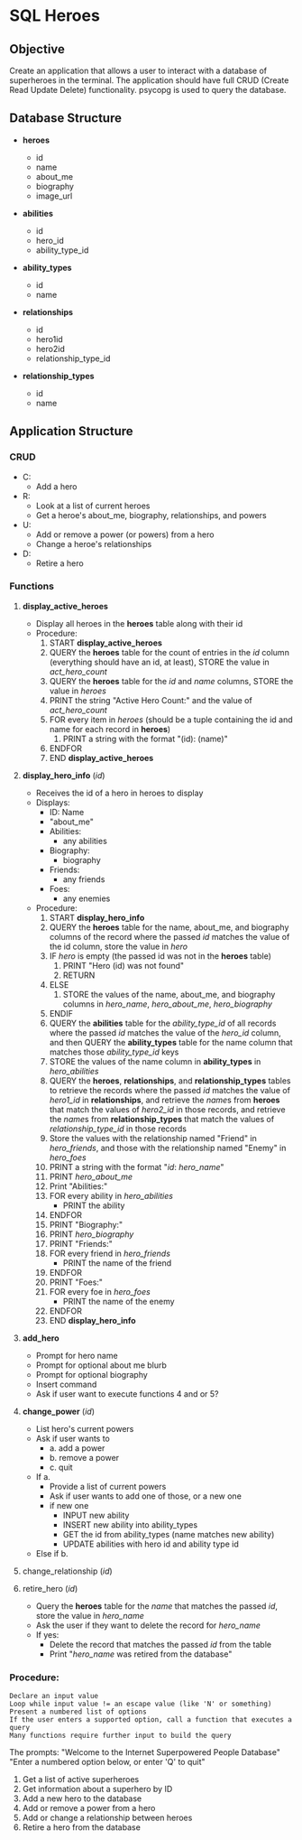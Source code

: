 # SQL Heroes

## Objective

Create an application that allows a user to interact with a database of superheroes in the terminal. The application should have full CRUD (Create Read Update Delete) functionality. psycopg is used to query the database.

## Database Structure

- **heroes**
  - id
  - name
  - about_me
  - biography
  - image_url

- **abilities**
  - id
  - hero_id
  - ability_type_id
	
- **ability_types**
  - id
  - name

- **relationships**
  - id
  - hero1id
  - hero2id
  - relationship_type_id

- **relationship_types**
  - id
  - name

## Application Structure
### CRUD
- C:
  - Add a hero
- R:
  - Look at a list of current heroes
  - Get a heroe's about_me, biography, relationships, and powers
- U:
  - Add or remove a power (or powers) from a hero
  - Change a heroe's relationships
- D:
  - Retire a hero
	
### Functions
1. **display_active_heroes**
   - Display all heroes in the **heroes** table along with their id
   - Procedure:
     1. START **display_active_heroes**
     2. QUERY the **heroes** table for the count of entries in the *id* column (everything should have an id, at least), STORE the value in *act_hero_count*
     3. QUERY the **heroes** table for the *id* and *name* columns, STORE the value in *heroes*
     4. PRINT the string "Active Hero Count:" and the value of *act_hero_count*
     5. FOR every item in *heroes* (should be a tuple containing the id and name for each record in **heroes**)
        1. PRINT a string with the format "(id): (name)"
     6. ENDFOR
     7. END **display_active_heroes**
2. **display_hero_info** (*id*)
   - Receives the id of a hero in heroes to display
   - Displays:
     - ID: Name
     - "about_me"
     - Abilities: 
       - any abilities
     - Biography:
       - biography
     - Friends:
       - any friends
     - Foes:
       - any enemies
   - Procedure: 
     1. START **display_hero_info**
     2. QUERY the **heroes** table for the name, about_me, and biography columns of the record where the passed *id* matches the value of the id column, store the value in *hero*
     3. IF *hero* is empty (the passed id was not in the **heroes** table)
        1. PRINT "Hero (id) was not found"
        2. RETURN
     4. ELSE
        1. STORE the values of the name, about_me, and biography columns in *hero_name*, *hero_about_me*, *hero_biography*
     5. ENDIF
     6. QUERY the **abilities** table for the *ability_type_id* of all records where the passed *id* matches the value of the *hero_id* column, and then QUERY the **ability_types** table for the name column that matches those *ability_type_id* keys
     7. STORE the values of the name column in **ability_types** in *hero_abilities*
     8. QUERY the **heroes**, **relationships**, and **relationship_types** tables to retrieve the records where the passed *id* matches the value of *hero1_id* in **relationships**, and retrieve the *name*s from **heroes** that match the values of *hero2_id* in those records, and retrieve the *name*s from **relationship_types** that match the values of *relationship_type_id* in those records
     9. Store the values with the relationship named "Friend" in *hero_friends*, and those with the relationship named "Enemy" in *hero_foes*
     10. PRINT a string with the format "*id*: *hero_name*"
     11. PRINT *hero_about_me*
     12. Print "Abilities:"
     13. FOR every ability in *hero_abilities*
         - PRINT the ability
     14. ENDFOR
     15. PRINT "Biography:"
     16. PRINT *hero_biography*
     17. PRINT "Friends:"
     18. FOR every friend in *hero_friends*
         - PRINT the name of the friend
     19. ENDFOR
     20. PRINT "Foes:"
     21. FOR every foe in *hero_foes*
         - PRINT the name of the enemy
     22. ENDFOR
     23. END **display_hero_info**
3. **add_hero**
   - Prompt for hero name
   - Prompt for optional about me blurb
   - Prompt for optional biography
   - Insert command
   - Ask if user want to execute functions 4 and or 5?
4. **change_power** (*id*)
   - List hero's current powers
   - Ask if user wants to
     - a. add a power
     - b. remove a power
     - c. quit
    - If a.
	    - Provide a list of current powers
	    - Ask if user wants to add one of those, or a new one
        - if new one
          - INPUT new ability
          - INSERT new ability into ability_types
          - GET the id from ability_types (name matches new ability)
          - UPDATE abilities with hero id and ability type id
    - Else if b.

5. change_relationship (*id*)
6. retire_hero (*id*)
   - Query the **heroes** table for the *name* that matches the passed *id*, store the value in *hero_name*
   - Ask the user if they want to delete the record for *hero_name*
   - If yes:
     - Delete the record that matches the passed *id* from the table
     - Print "*hero_name* was retired from the database"

### Procedure:
	Declare an input value
	Loop while input value != an escape value (like 'N' or something)
	Present a numbered list of options
	If the user enters a supported option, call a function that executes a query
	Many functions require further input to build the query

The prompts:
"Welcome to the Internet Superpowered People Database"
"Enter a numbered option below, or enter 'Q' to quit"
1. Get a list of active superheroes
2. Get information about a superhero by ID
3. Add a new hero to the database
4. Add or remove a power from a hero
5. Add or change a relationship between heroes
6. Retire a hero from the database

